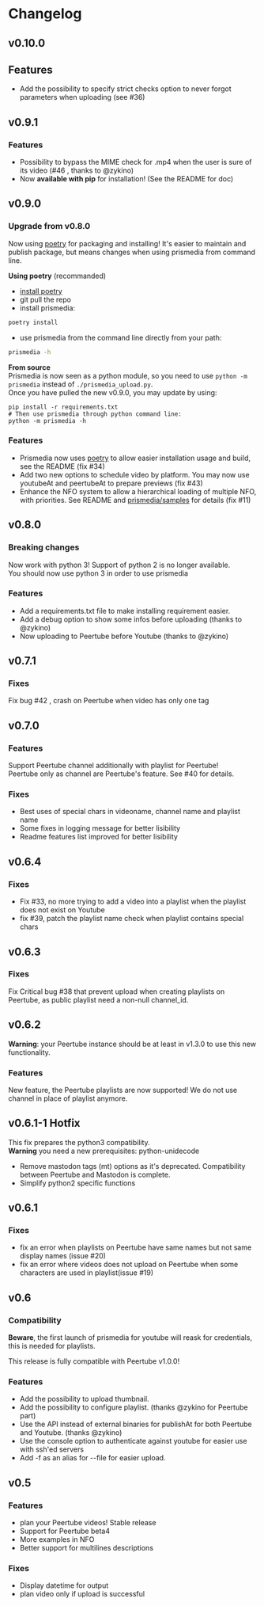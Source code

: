 # Changelog

## v0.10.0

## Features
 - Add the possibility to specify strict checks option to never forgot parameters when uploading (see #36)

## v0.9.1

### Features
 - Possibility to bypass the MIME check for .mp4 when the user is sure of its video (#46 , thanks to @zykino)
 - Now **available with pip** for installation! (See the README for doc)


## v0.9.0

### Upgrade from v0.8.0
Now using [poetry](https://python-poetry.org/) for packaging and installing! It's easier to maintain and publish package, but means changes when using prismedia from command line.  

**Using poetry** (recommanded)

- [install poetry](https://python-poetry.org/docs/#installation)
- git pull the repo
- install prismedia:
```bash
poetry install
```
- use prismedia from the command line directly from your path:
```bash
prismedia -h
```

**From source**  
Prismedia is now seen as a python module, so you need to use `python -m prismedia` instead of `./prismedia_upload.py`.  
Once you have pulled the new v0.9.0, you may update by using:
```
pip install -r requirements.txt
# Then use prismedia through python command line:
python -m prismedia -h
```

### Features
 - Prismedia now uses [poetry](https://python-poetry.org) to allow easier installation usage and build, see the README (fix #34)
 - Add two new options to schedule video by platform. You may now use youtubeAt and peertubeAt to prepare previews (fix #43)
 - Enhance the NFO system to allow a hierarchical loading of multiple NFO, with priorities. See README and [prismedia/samples](prismedia/samples) for details (fix #11)

## v0.8.0

### Breaking changes
Now work with python 3! Support of python 2 is no longer available.  
You should now use python 3 in order to use prismedia

### Features
 - Add a requirements.txt file to make installing requirement easier.  
 - Add a debug option to show some infos before uploading (thanks to @zykino)  
 - Now uploading to Peertube before Youtube (thanks to @zykino)

## v0.7.1

### Fixes
Fix bug #42 , crash on Peertube when video has only one tag

## v0.7.0

### Features
Support Peertube channel additionally with playlist for Peertube!  
Peertube only as channel are Peertube's feature. See #40 for details.

### Fixes
 - Best uses of special chars in videoname, channel name and playlist name
 - Some fixes in logging message for better lisibility
 - Readme features list improved for better lisibility

## v0.6.4

### Fixes
 - Fix #33, no more trying to add a video into a playlist when the playlist does not exist on Youtube
 - fix #39, patch the playlist name check when playlist contains special chars

## v0.6.3

### Fixes
Fix Critical bug #38 that prevent upload when creating playlists on Peertube, as public playlist need a non-null channel_id.

## v0.6.2

**Warning**: your Peertube instance should be at least in v1.3.0 to use this new functionality.

### Features
New feature, the Peertube playlists are now supported!
We do not use channel in place of playlist anymore.

## v0.6.1-1 Hotfix
This fix prepares the python3 compatibility.  
**Warning** you need a new prerequisites: python-unidecode

 - Remove mastodon tags (mt) options as it's deprecated. Compatibility between Peertube and Mastodon is complete.
 - Simplify python2 specific functions

## v0.6.1

### Fixes
 - fix an error when playlists on Peertube have same names but not same display names (issue #20)
 - fix an error where videos does not upload on Peertube when some characters are used in playlist(issue #19)

## v0.6

### Compatibility ###
**Beware**, the first launch of prismedia for youtube will reask for credentials, this is needed for playlists.

This release is fully compatible with Peertube v1.0.0!

### Features
 - Add the possibility to upload thumbnail.
 - Add the possibility to configure playlist. (thanks @zykino for Peertube part)
 - Use the API instead of external binaries for publishAt for both Peertube and Youtube. (thanks @zykino)
 - Use the console option to authenticate against youtube for easier use with ssh'ed servers
 - Add -f as an alias for --file for easier upload.

## v0.5

### Features
 - plan your Peertube videos! Stable release
 - Support for Peertube beta4
 - More examples in NFO
 - Better support for multilines descriptions

### Fixes
 - Display datetime for output
 - plan video only if upload is successful